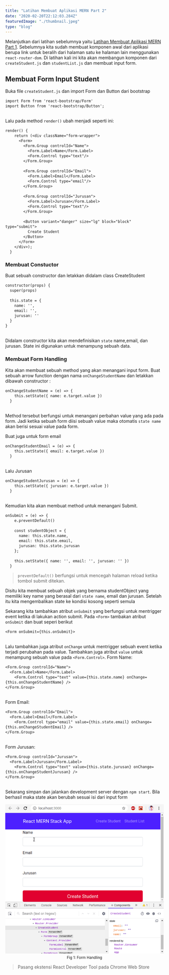 ```yaml
---
title: "Latihan Membuat Aplikasi MERN Part 2"
date: "2020-02-20T22:12:03.284Z"
featuredImage: "./thumbnail.jpeg"
type: "blog"
---
```


Melanjutkan dari latihan sebelumnya yaitu [Latihan Membuat Aplikasi MERN Part 1](http://me.iqbalpambudi.com/latihan-membuat-mern-part-1). Sebelumnya kita sudah membuat komponen awal dari aplikasi berupa link untuk beralih dari halaman satu ke halaman lain menggunakan `react-router-dom`. Di latihan kali ini kita akan membangun komponen dari `createStudent.js` dan `studentList.js` dan membuat input form.

## Membuat Form Input Student

Buka file `createStudent.js` dan import Form dan Button dari bootstrap
```
import Form from 'react-bootstrap/Form'
import Button from 'react-bootstrap/Button';
```

<br/>Lalu pada method `render()` ubah menjadi seperti ini:

```
render() {
    return (<div className="form-wrapper">
      <Form>
        <Form.Group controlId="Name">
          <Form.Label>Name</Form.Label>
          <Form.Control type="text"/>
        </Form.Group>

        <Form.Group controlId="Email">
          <Form.Label>Email</Form.Label>
          <Form.Control type="email"/>
        </Form.Group>

        <Form.Group controlId="Jurusan">
          <Form.Label>Jurusan</Form.Label>
          <Form.Control type="text"/>
        </Form.Group>

        <Button variant="danger" size="lg" block="block" type="submit">
          Create Student
        </Button>
      </Form>
    </div>);
  }
```

### Membuat Constuctor
Buat sebuah constructor dan letakkan didalam class CreateStudent

```
constructor(props) {
  super(props)

  this.state = {
    name: '',
    email: '',
    jurusan: ''
  }
}
```
<br/>Didalam constructor kita akan mendefinisikan `state` name,email, dan jurusan. State ini digunakan untuk menampung sebuah data. 

### Membuat Form Handling
Kita akan membuat sebuah method yang akan menangani input form. Buat sebuah arrow function dengan nama `onChangeStudentName` dan letakkan dibawah constructor :
```
onChangeStudentName = (e) => {
    this.setState({ name: e.target.value })
  }
```
<br/>Method tersebut berfungsi untuk menangani perbahan value yang ada pada form. Jadi ketika sebuah form diisi sebuah value maka otomatis `state name` akan berisi sesuai value pada form.

Buat juga untuk form email
```
onChangeStudentEmail = (e) => {
    this.setState({ email: e.target.value })
  }
```
<br/>Lalu Jurusan
```
onChangeStudentJurusan = (e) => {
    this.setState({ jurusan: e.target.value })
  }
```
<br/>Kemudian kita akan membuat method untuk menangani Submit.

```
onSubmit = (e) => {
    e.preventDefault()

    const studentObject = {
      name: this.state.name,
      email: this.state.email,
      jurusan: this.state.jurusan
    };

    this.setState({ name: '', email: '', jurusan: '' })
  }
```
> `preventDefault()` berfungsi untuk mencegah halaman reload ketika tombol submit ditekan. 

Disitu kita membuat sebuah objek yang bernama studentObject yang memiliki key name yang berasal dari `state name`, email dan jurusan. Setelah itu kita mengembalikan state ke kondisi kosong seperti semula

Sekarang kita tambahkan atribut `onSubmit` yang berfungsi untuk mentrigger event ketika di lakukan action submit. Pada `<Form>` tambakan atribut `onSubmit` dan buat seperi berikut
```
<Form onSubmit={this.onSubmit}>
```
<br/>Lalu tambahkan juga atribut  `onChange` untuk mentrigger sebuah event ketika terjadi perubahan pada value. Tambahkan juga atribut `value` untuk menampung sebuah value pada `<Form.Control>`. Form Name:

```
<Form.Group controlId="Name">
  <Form.Label>Name</Form.Label>
    <Form.Control type="text" value={this.state.name} onChange={this.onChangeStudentName} />
</Form.Group>
```

<br/>Form Email:

```
<Form.Group controlId="Email">
  <Form.Label>Email</Form.Label>
    <Form.Control type="email" value={this.state.email} onChange={this.onChangeStudentEmail} />
</Form.Group>
```
<br/>Form Jurusan:

```
<Form.Group controlId="Jurusan">
  <Form.Label>Jurusan</Form.Label>
    <Form.Control type="text" value={this.state.jurusan} onChange={this.onChangeStudentJurusan} />
</Form.Group>
```

<br/>Sekarang simpan dan jalankan development server dengan `npm start`. Bila berhasil maka state akan berubah sesuai isi dari input form

<img src="./gif1.gif">
<center><small>Fig 1: Form Handling</small></center>

> Pasang ekstensi React Developer Tool pada Chrome Web Store

